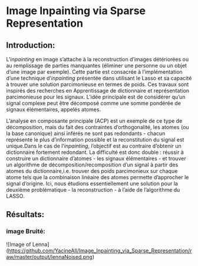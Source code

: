 # Image Inpainting via Sparse Representation

## Introduction:
L’*inpainting* en image s’attache à la reconstruction d’images détériorées ou au remplissage de parties manquantes (éliminer une personne ou un objet d’une image par exemple). Cette partie est consacrée à l’implémentation d’une technique d’*inpainting* présentée dans utilisant le Lasso et sa capacité à trouver une solution parcimonieuse en termes de poids. Ces travaux sont inspirés des recherches en Apprentissage de dictionnaire et représentation parcimonieuse pour les signaux. L’idée principale est de considérer qu’un signal complexe peut être décomposé comme une somme pondérée de signaux élémentaires, appelés atomes.

L’analyse en composante principale (ACP) est un exemple de ce type de décomposition, mais du fait des contraintes d’orthogonalité, les atomes (ou la base canonique) ainsi inférés ne sont pas redondants - chacun représente le plus d’information possible et la reconstitution du signal est unique.Dans le cas de l’*inpainting*, l’objectif est au contraire d’obtenir un dictionnaire fortement redondant. La difficulté est donc double : réussir à construire un dictionnaire d’atomes - les signaux élémentaires - et trouver un algorithme de décomposition/recomposition d’un signal à partir des atomes du dictionnaire,i.e. trouver des poids parcimonieux sur chaque atome tels que la combinaison linéaire des atomes permette d’approcher le signal d’origine. Ici, nous étudions essentiellement une solution pour la deuxième problématique - la reconstruction - à l’aide de l’algorithme du LASSO.

## Résultats:
### image Bruité:
![Image of Lenna] (https://github.com/YacineAll/Image_Inpainting_via_Sparse_Representation/raw/master/output/lennaNoised.png)
